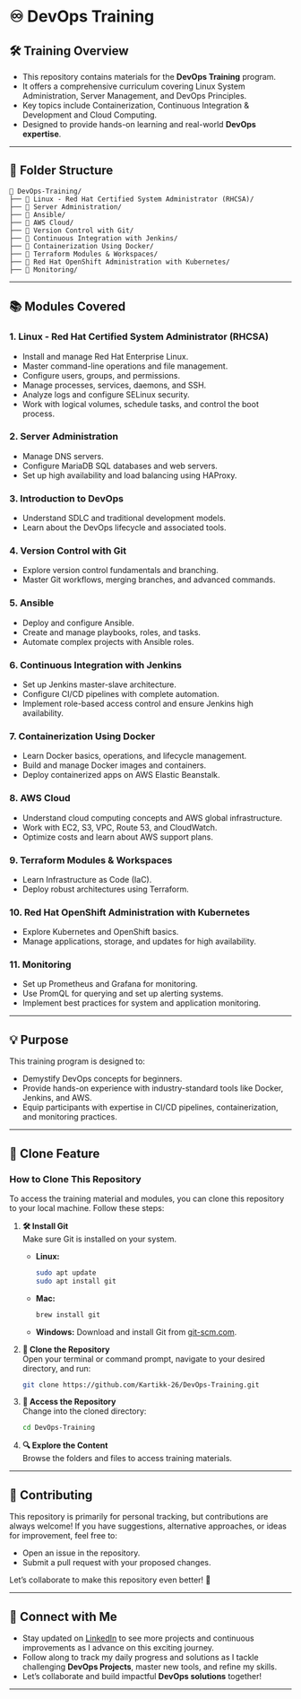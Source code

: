 
# **♾️ DevOps Training**  

## 🛠️ **Training Overview**  
- This repository contains materials for the **DevOps Training** program.  
- It offers a comprehensive curriculum covering Linux System Administration, Server Management, and DevOps Principles.  
- Key topics include Containerization, Continuous Integration & Development and Cloud Computing.  
- Designed to provide hands-on learning and real-world **DevOps expertise**.   

---

## 📁 **Folder Structure**  
```
📂 DevOps-Training/
├── 📂 Linux - Red Hat Certified System Administrator (RHCSA)/
├── 📂 Server Administration/
├── 📂 Ansible/
├── 📂 AWS Cloud/
├── 📂 Version Control with Git/
├── 📂 Continuous Integration with Jenkins/
├── 📂 Containerization Using Docker/
├── 📂 Terraform Modules & Workspaces/
├── 📂 Red Hat OpenShift Administration with Kubernetes/
├── 📂 Monitoring/
```  

---

## 📚 **Modules Covered**  

### **1. Linux - Red Hat Certified System Administrator (RHCSA)**  
-  Install and manage Red Hat Enterprise Linux.  
-  Master command-line operations and file management.  
-  Configure users, groups, and permissions.  
-  Manage processes, services, daemons, and SSH.  
-  Analyze logs and configure SELinux security.  
-  Work with logical volumes, schedule tasks, and control the boot process.  

### **2. Server Administration**  
-  Manage DNS servers.  
-  Configure MariaDB SQL databases and web servers.  
-  Set up high availability and load balancing using HAProxy.  

### **3.  Introduction to DevOps**  
-  Understand SDLC and traditional development models.  
-  Learn about the DevOps lifecycle and associated tools.  

### **4. Version Control with Git**  
- Explore version control fundamentals and branching.  
- Master Git workflows, merging branches, and advanced commands.  

### **5.  Ansible**  
-  Deploy and configure Ansible.  
-  Create and manage playbooks, roles, and tasks.  
-  Automate complex projects with Ansible roles.  

### **6.  Continuous Integration with Jenkins**  
-  Set up Jenkins master-slave architecture.  
-  Configure CI/CD pipelines with complete automation.  
-  Implement role-based access control and ensure Jenkins high availability.  

### **7.  Containerization Using Docker**  
-  Learn Docker basics, operations, and lifecycle management.  
-  Build and manage Docker images and containers.  
-  Deploy containerized apps on AWS Elastic Beanstalk.  

### **8.  AWS Cloud**  
-  Understand cloud computing concepts and AWS global infrastructure.  
-  Work with EC2, S3, VPC, Route 53, and CloudWatch.  
-  Optimize costs and learn about AWS support plans.  

### **9.  Terraform Modules & Workspaces**  
-  Learn Infrastructure as Code (IaC).  
-  Deploy robust architectures using Terraform.  

### **10.  Red Hat OpenShift Administration with Kubernetes**  
-  Explore Kubernetes and OpenShift basics.  
-  Manage applications, storage, and updates for high availability.  

### **11.  Monitoring**  
-  Set up Prometheus and Grafana for monitoring.  
-  Use PromQL for querying and set up alerting systems.  
-  Implement best practices for system and application monitoring.  

---

## 💡 **Purpose**  
This training program is designed to:  
-  Demystify DevOps concepts for beginners.  
-  Provide hands-on experience with industry-standard tools like Docker, Jenkins, and AWS.  
-  Equip participants with expertise in CI/CD pipelines, containerization, and monitoring practices.  

---

## 🚀 **Clone Feature**  

### **How to Clone This Repository**  
To access the training material and modules, you can clone this repository to your local machine. Follow these steps:  

1. **🛠️ Install Git**  
   Make sure Git is installed on your system.  
   - **Linux:**  
     ```bash  
     sudo apt update  
     sudo apt install git  
     ```  
   - **Mac:**  
     ```bash  
     brew install git  
     ```  
   - **Windows:** Download and install Git from [git-scm.com](https://git-scm.com/).  

2. **📂 Clone the Repository**  
   Open your terminal or command prompt, navigate to your desired directory, and run:  
   ```bash  
   git clone https://github.com/Kartikk-26/DevOps-Training.git  
   ```  

3. **📁 Access the Repository**  
   Change into the cloned directory:  
   ```bash  
   cd DevOps-Training  
   ```  

4. **🔍 Explore the Content**  
   Browse the folders and files to access training materials.  

---

## 🔗 **Contributing**  
This repository is primarily for personal tracking, but contributions are always welcome! If you have suggestions, alternative approaches, or ideas for improvement, feel free to:  
- Open an issue in the repository.  
- Submit a pull request with your proposed changes.  

Let’s collaborate to make this repository even better! 🚀  

---

## 🤝 **Connect with Me**  
- Stay updated on [LinkedIn](https://www.linkedin.com/in/-kartikjain/) to see more projects and continuous improvements as I advance on this exciting journey. 
- Follow along to track my daily progress and solutions as I tackle challenging **DevOps Projects**, master new tools, and refine my skills.  
- Let’s collaborate and build impactful **DevOps solutions** together!   

--- 

